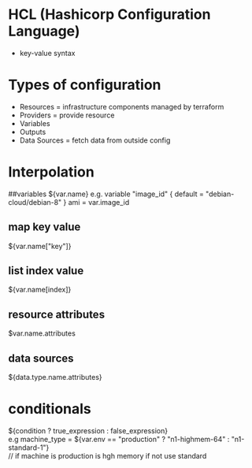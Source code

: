 # HCL (Hashicorp Configuration Language)
- key-value syntax

# Types of configuration
- Resources = infrastructure components managed by terraform
- Providers = provide resource
- Variables
- Outputs
- Data Sources = fetch data from outside config

# Interpolation
##variables
${var.name}
e.g. 
variable "image_id" {
  default = "debian-cloud/debian-8"
}
ami = var.image_id

## map key value
${var.name["key"]}

## list index value
${var.name[index]}

## resource attributes
$var.name.attributes

## data sources
${data.type.name.attributes}

# conditionals
${condition ? true_expression : false_expression}  
e.g machine_type = ${var.env == "production" ? "n1-highmem-64" : "n1-standard-1"}  
// if machine is production is hgh memory if not use standard
